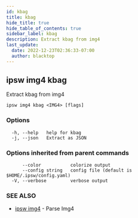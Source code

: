 ```yaml
---
id: kbag
title: kbag
hide_title: true
hide_table_of_contents: true
sidebar_label: kbag
description: Extract kbag from img4
last_update:
  date: 2022-12-23T02:36:33-07:00
  author: blacktop
---
```

## ipsw img4 kbag

Extract kbag from img4

```
ipsw img4 kbag <IMG4> [flags]
```

### Options

```
  -h, --help   help for kbag
  -j, --json   Extract as JSON
```

### Options inherited from parent commands

```
      --color           colorize output
      --config string   config file (default is $HOME/.ipsw/config.yaml)
  -V, --verbose         verbose output
```

### SEE ALSO

* [ipsw img4](/docs/cli/ipsw/img4)	 - Parse Img4

